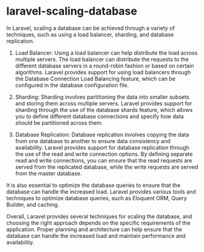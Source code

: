 # laravel-scaling-database

In Laravel, scaling a database can be achieved through a variety of techniques, such as using a load balancer, sharding, and database replication.

1. Load Balancer:
Using a load balancer can help distribute the load across multiple servers. The load balancer can distribute the requests to the different database servers in a round-robin fashion or based on certain algorithms. Laravel provides support for using load balancers through the Database Connection Load Balancing feature, which can be configured in the database configuration file.

2. Sharding:
Sharding involves partitioning the data into smaller subsets and storing them across multiple servers. Laravel provides support for sharding through the use of the database shards feature, which allows you to define different database connections and specify how data should be partitioned across them.

3. Database Replication:
Database replication involves copying the data from one database to another to ensure data consistency and availability. Laravel provides support for database replication through the use of the read and write connection options. By defining separate read and write connections, you can ensure that the read requests are served from the replicated database, while the write requests are served from the master database.

It is also essential to optimize the database queries to ensure that the database can handle the increased load. Laravel provides various tools and techniques to optimize database queries, such as Eloquent ORM, Query Builder, and caching.

Overall, Laravel provides several techniques for scaling the database, and choosing the right approach depends on the specific requirements of the application. Proper planning and architecture can help ensure that the database can handle the increased load and maintain performance and availability.

